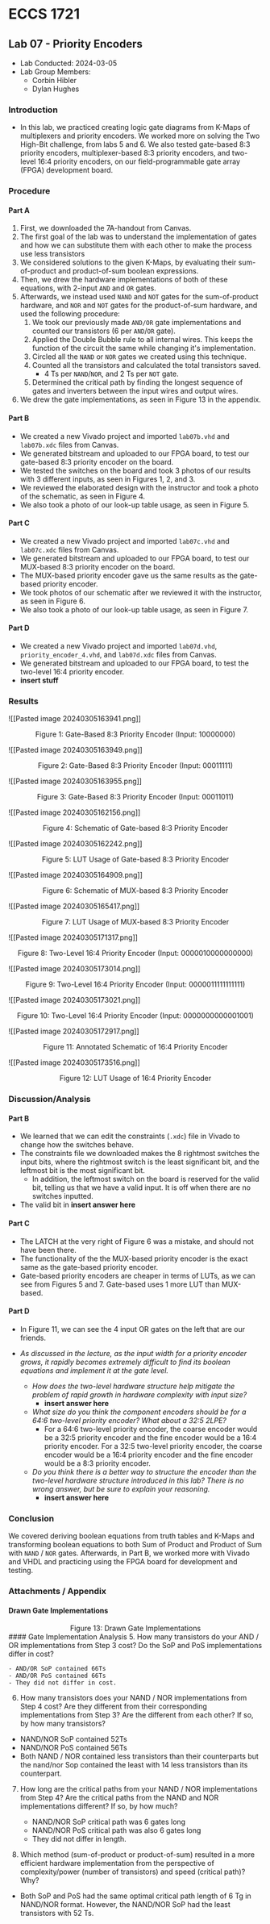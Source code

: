 # ECCS 1721
## Lab 07 - Priority Encoders
- Lab Conducted: 2024-03-05
- Lab Group Members:
	- Corbin Hibler
	- Dylan Hughes
### Introduction
- In this lab, we practiced creating logic gate diagrams from K-Maps of multiplexers and priority encoders. We worked more on solving the Two High-Bit challenge, from labs 5 and 6. We also tested gate-based 8:3 priority encoders, multiplexer-based 8:3 priority encoders, and two-level 16:4 priority encoders, on our field-programmable gate array (FPGA) development board.

### Procedure
#### Part A 
1. First, we downloaded the 7A-handout from Canvas.
2. The first goal of the lab was to understand the implementation of gates and how we can substitute them with each other to make the process use less transistors
3. We considered solutions to the given K-Maps, by evaluating their sum-of-product and product-of-sum boolean expressions.
4. Then, we drew the hardware implementations of both of these equations, with 2-input `AND` and `OR` gates.
5. Afterwards, we instead used `NAND` and `NOT` gates for the sum-of-product hardware, and `NOR` and `NOT` gates for the product-of-sum hardware, and used the following procedure:
	1. We took our previously made `AND/OR` gate implementations and counted our transistors (6 per `AND`/`OR` gate).
	2. Applied the Double Bubble rule to all internal wires. This keeps the function of the circuit the same while changing it's implementation.
	3. Circled all the `NAND` or `NOR` gates we created using this technique.
	4. Counted all the transistors and calculated the total transistors saved.
		  - 4 Ts per `NAND`/`NOR`, and 2 Ts per `NOT` gate.
	5. Determined the critical path by finding the longest sequence of gates and inverters between the input wires and output wires.
6. We drew the gate implementations, as seen in Figure 13 in the appendix.
#### Part B
- We created a new Vivado project and imported `lab07b.vhd` and `lab07b.xdc` files from Canvas.
- We generated bitstream and uploaded to our FPGA board, to test our gate-based 8:3 priority encoder on the board.
- We tested the switches on the board and took 3 photos of our results with 3 different inputs, as seen in Figures 1, 2, and 3.
- We reviewed the elaborated design with the instructor and took a photo of the schematic, as seen in Figure 4.
- We also took a photo of our look-up table usage, as seen in Figure 5.
#### Part C
- We created a new Vivado project and imported `lab07c.vhd` and `lab07c.xdc` files from Canvas.
- We generated bitstream and uploaded to our FPGA board, to test our MUX-based 8:3 priority encoder on the board.
- The MUX-based priority encoder gave us the same results as the gate-based priority encoder.
- We took photos of our schematic after we reviewed it with the instructor, as seen in Figure 6. 
- We also took a photo of our look-up table usage, as seen in Figure 7.
#### Part D
 - We created a new Vivado project and imported `lab07d.vhd`, `priority_encoder_4.vhd`, and `lab07d.xdc` files from Canvas.
- We generated bitstream and uploaded to our FPGA board, to test the two-level 16:4 priority encoder.
- **insert stuff**

### Results
![[Pasted image 20240305163941.png]]
<div style="text-align: center">Figure 1: Gate-Based 8:3 Priority Encoder (Input: 10000000)</div>

![[Pasted image 20240305163949.png]]
<div style="text-align: center">Figure 2: Gate-Based 8:3 Priority Encoder  (Input: 00011111)</div>

![[Pasted image 20240305163955.png]]
<div style="text-align: center">Figure 3: Gate-Based 8:3 Priority Encoder (Input: 00011011)</div>

![[Pasted image 20240305162156.png]]
<div style="text-align: center">Figure 4: Schematic of Gate-based 8:3 Priority Encoder</div>

![[Pasted image 20240305162242.png]]
<div style="text-align: center">Figure 5: LUT Usage of Gate-based 8:3 Priority Encoder</div>

![[Pasted image 20240305164909.png]]
<div style="text-align: center">Figure 6: Schematic of MUX-based 8:3 Priority Encoder</div>

![[Pasted image 20240305165417.png]]
<div style="text-align: center">Figure 7: LUT Usage of MUX-based 8:3 Priority Encoder</div>

![[Pasted image 20240305171317.png]]
<div style="text-align: center">Figure 8: Two-Level 16:4 Priority Encoder (Input: 0000010000000000)</div>

![[Pasted image 20240305173014.png]]
<div style="text-align: center">Figure 9: Two-Level 16:4 Priority Encoder (Input: 0000011111111111)</div>


![[Pasted image 20240305173021.png]]
<div style="text-align: center">Figure 10: Two-Level 16:4 Priority Encoder (Input: 0000000000001001)</div>

![[Pasted image 20240305172917.png]]
<div style="text-align: center">Figure 11: Annotated Schematic of 16:4 Priority Encoder</div>

![[Pasted image 20240305173516.png]]
<div style="text-align: center">Figure 12: LUT Usage of 16:4 Priority Encoder</div>

### Discussion/Analysis
#### Part B
- We learned that we can edit the constraints (`.xdc`) file in Vivado to change how the switches behave.
- The constraints file we downloaded makes the 8 rightmost switches the input bits, where the rightmost switch is the least significant bit, and the leftmost bit is the most significant bit.
	- In addition, the leftmost switch on the board is reserved for the valid bit, telling us that we have a valid input. It is off when there are no switches inputted.
- The valid bit in **insert answer here**
#### Part C
- The LATCH at the very right of Figure 6 was a mistake, and should not have been there.
- The functionality of the the MUX-based priority encoder is the exact same as the gate-based priority encoder.
- Gate-based priority encoders are cheaper in terms of LUTs, as we can see from Figures 5 and 7. Gate-based uses 1 more LUT than MUX-based.
#### Part D
- In Figure 11, we can see the 4 input OR gates on the left that are our friends. 

- *As discussed in the lecture, as the input width for a priority encoder grows, it rapidly becomes extremely difficult to find its boolean equations and implement it at the gate level.* 
	- *How does the two-level hardware structure help mitigate the problem of rapid growth in hardware complexity with input size?* 
		- **insert answer here**
	- *What size do you think the component encoders should be for a 64:6 two-level priority encoder? What about a 32:5 2LPE?*
		- For a 64:6 two-level priority encoder, the coarse encoder would be a 32:5 priority encoder and the fine encoder would be a 16:4 priority encoder.  For a 32:5 two-level priority encoder, the coarse encoder would be a 16:4 priority encoder and the fine encoder would be a 8:3 priority encoder. 
	- *Do you think there is a better way to structure the encoder than the two-level hardware structure introduced in this lab? There is no wrong answer, but be sure to explain your reasoning.*
		- **insert answer here**
### Conclusion
We covered deriving boolean equations from truth tables and K-Maps and transforming boolean equations to both Sum of Product and Product of Sum with `NAND` / `NOR` gates. Afterwards, in Part B, we worked more with Vivado and VHDL and practicing using the FPGA board for development and testing. 

### Attachments / Appendix
#### Drawn Gate Implementations

<div style="text-align: center">Figure 13: Drawn Gate Implementations</div>
#### Gate Implementation Analysis
5. How many transistors do your AND / OR implementations from Step 3 cost? Do the SoP and PoS implementations differ in cost?

	- AND/OR SoP contained 66Ts
	- AND/OR PoS contained 66Ts
	- They did not differ in cost.

6. How many transistors does your NAND / NOR implementations from Step 4 cost? Are they different from their corresponding implementations from Step 3? Are the different from each other? If so, by how many transistors?

- NAND/NOR SoP contained 52Ts
- NAND/NOR PoS contained 56Ts		
- Both NAND / NOR contained less transistors than their counterparts but the nand/nor Sop contained the least with 14 less transistors than its counterpart. 


7. How long are the critical paths from your NAND / NOR implementations from Step 4? Are the critical paths from the NAND and NOR implementations different? If so, by how much?
      - NAND/NOR SoP critical path was 6 gates long
      - NAND/NOR PoS critical path was also 6 gates long
      - They did not differ in length.

8. Which method (sum-of-product or product-of-sum) resulted in a more efficient hardware implementation from the perspective of complexity/power (number of transistors) and speed (critical path)? Why?

- Both SoP and PoS had the same optimal critical path length of 6 Tg in NAND/NOR format.  However, the NAND/NOR SoP had the least transistors with 52 Ts.

			
